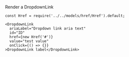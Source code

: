 Render a DropdownLink

    const Href = require('../../models/href/Href').default;

    <DropdownLink
      ariaLabel="Dropdown link aria text"
      id="ID"
      href={new Href('#')}
      value="test value"
      onClick={() => {}}
    >DropdownLink label</DropdownLink>

